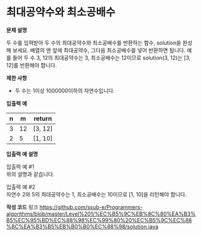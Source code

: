 # 최대공약수와 최소공배수

**문제 설명**

두 수를 입력받아 두 수의 최대공약수와 최소공배수를 반환하는 함수, solution을 완성해 보세요. 배열의 맨 앞에 최대공약수, 그다음 최소공배수를 넣어 반환하면 됩니다. 예를 들어 두 수 3, 12의 최대공약수는 3, 최소공배수는 12이므로 solution(3, 12)는 [3, 12]를 반환해야 합니다.

**제한 사항**

- 두 수는 1이상 1000000이하의 자연수입니다.

**입출력 예** 

n|	m|	return
---|---|---
3|	12	|[3, 12]
2	|5	|[1, 10]

**입출력 예 설명**

입출력 예 #1   
위의 설명과 같습니다.

입출력 예 #2   
자연수 2와 5의 최대공약수는 1, 최소공배수는 10이므로 [1, 10]을 리턴해야 합니다.

**작성 코드**
링크
https://github.com/ssub-e/Programmers-algorithms/blob/master/Level%201/%EC%B5%9C%EB%8C%80%EA%B3%B5%EC%95%BD%EC%88%98%EC%99%80%20%EC%B5%9C%EC%86%8C%EA%B3%B5%EB%B0%B0%EC%88%98/solution.java
